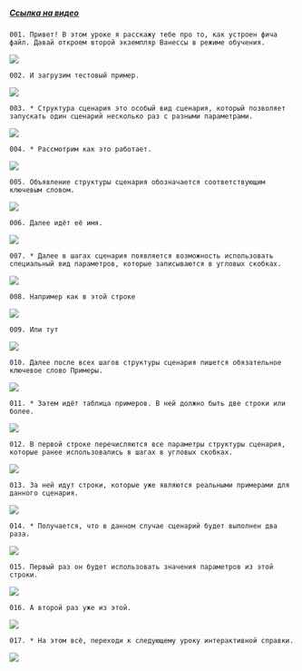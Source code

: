 ﻿##### [Ссылка на видео](https://youtu.be/Yu7xIA7zx6A)

	001. Привет! В этом уроке я расскажу тебе про то, как устроен фича файл. Давай откроем второй экземпляр Ванессы в режиме обучения.

![](https://vanessa-files.do.bit-erp.ru/Doc/1.2.040.1/MD/Глава03/images/000_КакУстроенFeatureФайлСекцияСтруктураСценария.png)

	002. И загрузим тестовый пример.

![](https://vanessa-files.do.bit-erp.ru/Doc/1.2.040.1/MD/Глава03/images/006_КакУстроенFeatureФайлСекцияСтруктураСценария.png)

	003. * Структура сценария это особый вид сценария, который позволяет запускать один сценарий несколько раз с разными параметрами.

![](https://vanessa-files.do.bit-erp.ru/Doc/1.2.040.1/MD/Глава03/images/007_КакУстроенFeatureФайлСекцияСтруктураСценария.png)

	004. * Рассмотрим как это работает.

![](https://vanessa-files.do.bit-erp.ru/Doc/1.2.040.1/MD/Глава03/images/008_КакУстроенFeatureФайлСекцияСтруктураСценария.png)

	005. Объявление структуры сценария обозначается соответствующим ключевым словом.

![](https://vanessa-files.do.bit-erp.ru/Doc/1.2.040.1/MD/Глава03/images/011_КакУстроенFeatureФайлСекцияСтруктураСценария.png)

	006. Далее идёт её имя.

![](https://vanessa-files.do.bit-erp.ru/Doc/1.2.040.1/MD/Глава03/images/016_КакУстроенFeatureФайлСекцияСтруктураСценария.png)

	007. * Далее в шагах сценария появляется возможность использовать специальный вид параметров, которые записываются в угловых скобках.

![](https://vanessa-files.do.bit-erp.ru/Doc/1.2.040.1/MD/Глава03/images/019_КакУстроенFeatureФайлСекцияСтруктураСценария.png)

	008. Например как в этой строке

![](https://vanessa-files.do.bit-erp.ru/Doc/1.2.040.1/MD/Глава03/images/022_КакУстроенFeatureФайлСекцияСтруктураСценария.png)

	009. Или тут

![](https://vanessa-files.do.bit-erp.ru/Doc/1.2.040.1/MD/Глава03/images/027_КакУстроенFeatureФайлСекцияСтруктураСценария.png)

	010. Далее после всех шагов структуры сценария пишется обязательное ключевое слово Примеры.

![](https://vanessa-files.do.bit-erp.ru/Doc/1.2.040.1/MD/Глава03/images/032_КакУстроенFeatureФайлСекцияСтруктураСценария.png)

	011. * Затем идёт таблица примеров. В ней должно быть две строки или более.

![](https://vanessa-files.do.bit-erp.ru/Doc/1.2.040.1/MD/Глава03/images/035_КакУстроенFeatureФайлСекцияСтруктураСценария.png)

	012. В первой строке перечисляются все параметры структуры сценария, которые ранее использовались в шагах в угловых скобках.

![](https://vanessa-files.do.bit-erp.ru/Doc/1.2.040.1/MD/Глава03/images/038_КакУстроенFeatureФайлСекцияСтруктураСценария.png)

	013. За ней идут строки, которые уже являются реальными примерами для данного сценария.

![](https://vanessa-files.do.bit-erp.ru/Doc/1.2.040.1/MD/Глава03/images/043_КакУстроенFeatureФайлСекцияСтруктураСценария.png)

	014. * Получается, что в данном случае сценарий будет выполнен два раза.

![](https://vanessa-files.do.bit-erp.ru/Doc/1.2.040.1/MD/Глава03/images/046_КакУстроенFeatureФайлСекцияСтруктураСценария.png)

	015. Первый раз он будет использовать значения параметров из этой строки.

![](https://vanessa-files.do.bit-erp.ru/Doc/1.2.040.1/MD/Глава03/images/049_КакУстроенFeatureФайлСекцияСтруктураСценария.png)

	016. А второй раз уже из этой.

![](https://vanessa-files.do.bit-erp.ru/Doc/1.2.040.1/MD/Глава03/images/054_КакУстроенFeatureФайлСекцияСтруктураСценария.png)

	017. * На этом всё, переходи к следующему уроку интерактивной справки.

![](https://vanessa-files.do.bit-erp.ru/Doc/1.2.040.1/MD/Глава03/images/057_КакУстроенFeatureФайлСекцияСтруктураСценария.png)
